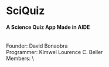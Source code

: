 # SciQuiz
**A Science Quiz App Made in AIDE**
\
\
\
Founder: David Bonaobra \
Programmer: Kimwel Lourence C. Beller \
Members:  \
